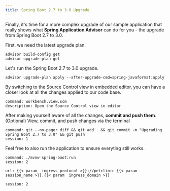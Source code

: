 ```yaml
---
title: Spring Boot 2.7 to 3.0 Upgrade
---
```


Finally, it's time for a more complex upgrade of our sample application that really shows what **Spring Application Advisor** can do for you - the upgrade from Spring Boot 2.7 to 3.0.


First, we need the latest upgrade plan.
```execute
advisor build-config get
advisor upgrade-plan get 
```

Let's run the Spring Boot 2.7 to 3.0 upgrade.
```execute
advisor upgrade-plan apply --after-upgrade-cmd=spring-javaformat:apply
```

By switching to the Source Control view in embedded editor, you can have a closer look at all the changes applied to our code base.
```editor:execute-command
command: workbench.view.scm
description: Open the Source Control view in editor
```
After making yourself aware of all the changes, **commit and push them**.
(Optional) View, commit, and push changes via the terminal
```terminal:execute
command: git --no-pager diff && git add . && git commit -m "Upgrading Spring Boot 2.7 to 3.0" && git push
session: 1
```

Feel free to also run the application to ensure everyting still works.
```terminal:execute
command: ./mvnw spring-boot:run
session: 2
```
```dashboard:open-url
url: {{< param  ingress_protocol >}}://petclinic-{{< param  session_name >}}.{{< param  ingress_domain >}}
```

```terminal:interrupt
session: 2
```


